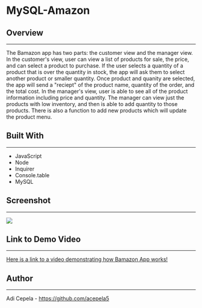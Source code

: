 # MySQL-Amazon

## Overview 
---
The Bamazon app has two parts: the customer view and the manager view. In the customer's view, user can
view a list of products for sale, the price, and can select a product to purchase. If the user selects a quantity of a product that is over the quantity in stock, the app will ask them to select another product or smaller quantity. Once product and quanity are selected, the app will send a "reciept" of the product name, quantity of the order, and the total cost.
In the manager's view, user is able to see all of the product information including price and quantity. The manager can view just the products with low inventory, and then is able to add quantity to those products. There is also a function to add new products which will update the product menu.  

## Built With
---
- JavaScript
- Node
- Inquirer
- Console.table
- MySQL
## Screenshot
---

![](/Screenshot(2).png)

## Link to Demo Video
---
[Here is a link to a video demonstrating how Bamazon App works!](https://youtu.be/y3iqiUV8Z54)

## Author
---
Adi Cepela - https://github.com/acepela5
